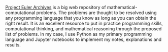 [Project Euler Archives](https://projecteuler.net/) is a big web repository of mathematical-computational problems. The problems are thought to be resolved using any programming language that you know as long as you can obtain the right result. 
It is an excellent resource to put in practice programming skills, computational thinking, and mathematical reasoning through the proposed list of problems. In my case, I use Python as my primary programming language and Jupyter notebooks
to implement my notes, explanations and results. 
